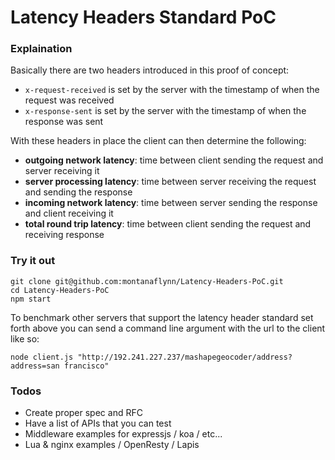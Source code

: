 # Latency Headers Standard PoC

### Explaination

Basically there are two headers introduced in this proof of concept:

- `x-request-received` is set by the server with the timestamp of when the request was received
- `x-response-sent` is set by the server with the timestamp of when the response was sent

With these headers in place the client can then determine the following:

- **outgoing network latency**: time between client sending the request and server receiving it
- **server processing latency**: time between server receiving the request and sending the response
- **incoming network latency**: time between server sending the response and client receiving it
- **total round trip latency**: time between client sending the request and receiving response

### Try it out

```shell
git clone git@github.com:montanaflynn/Latency-Headers-PoC.git
cd Latency-Headers-PoC
npm start
```

To benchmark other servers that support the latency header standard set forth above you can send a command line argument with the url to the client like so:

```shell
node client.js "http://192.241.227.237/mashapegeocoder/address?address=san francisco"
```

### Todos

- Create proper spec and RFC
- Have a list of APIs that you can test
- Middleware examples for expressjs / koa / etc...
- Lua & nginx examples / OpenResty / Lapis